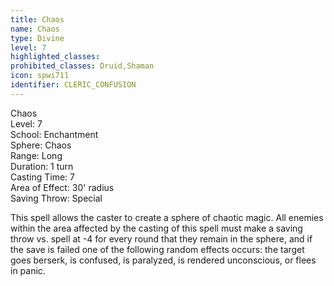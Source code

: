 ```yaml
---
title: Chaos
name: Chaos
type: Divine
level: 7
highlighted_classes: 
prohibited_classes: Druid,Shaman
icon: spwi711
identifier: CLERIC_CONFUSION
---
```

Chaos  
Level: 7  
School: Enchantment  
Sphere: Chaos  
Range: Long  
Duration: 1 turn  
Casting Time: 7  
Area of Effect: 30' radius  
Saving Throw: Special  
  
This spell allows the caster to create a sphere of chaotic magic. All enemies within the area affected by the casting of this spell must make a saving throw vs. spell at -4 for every round that they remain in the sphere, and if the save is failed one of the following random effects occurs: the target goes berserk, is confused, is paralyzed, is rendered unconscious, or flees in panic.  
